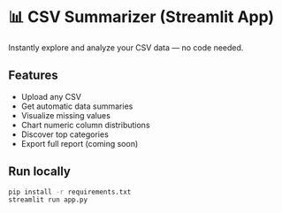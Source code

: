 # 📊 CSV Summarizer (Streamlit App)

Instantly explore and analyze your CSV data — no code needed.

## Features
- Upload any CSV
- Get automatic data summaries
- Visualize missing values
- Chart numeric column distributions
- Discover top categories
- Export full report (coming soon)

## Run locally
```bash
pip install -r requirements.txt
streamlit run app.py
